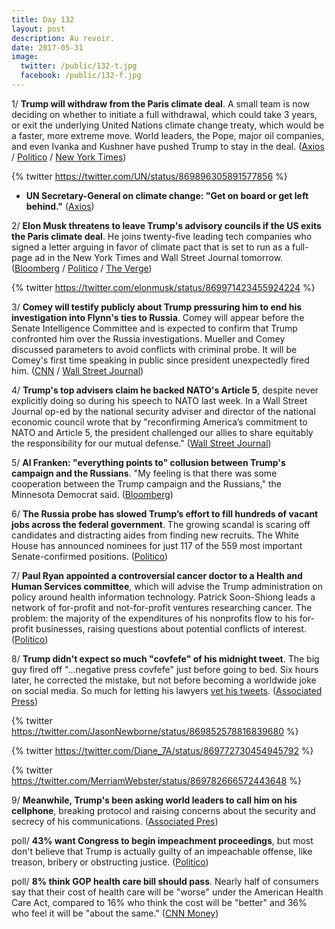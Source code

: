 ```yaml
---
title: Day 132
layout: post
description: Au revoir.
date: 2017-05-31
image:
  twitter: /public/132-t.jpg
  facebook: /public/132-f.jpg
---
```


1/ **Trump will withdraw from the Paris climate deal**. A small team is now deciding on whether to initiate a full withdrawal, which could take 3 years, or exit the underlying United Nations climate change treaty, which would be a faster, more extreme move. World leaders, the Pope, major oil companies, and even Ivanka and Kushner have pushed Trump to stay in the deal. ([Axios](https://www.axios.com/scoop-trump-is-pulling-u-s-out-of-paris-climate-deal-2427773025.html) / [Politico](http://www.politico.com/story/2017/05/31/trump-paris-climate-change-agreement-238974) / [New York Times](https://www.nytimes.com/2017/05/31/climate/trump-quits-paris-climate-accord.html))

{% twitter https://twitter.com/UN/status/869896305891577856 %}

* **UN Secretary-General on climate change: "Get on board or get left behind."** ([Axios](https://www.axios.com/un-sec-gen-guterres-message-for-climate-deniers-2427162770.html))

2/ **Elon Musk threatens to leave Trump's advisory councils if the US exits the Paris climate deal**. He joins twenty-five leading tech companies who signed a letter arguing in favor of climate pact that is set to run as a full-page ad in the New York Times and Wall Street Journal tomorrow. ([Bloomberg](https://www.bloomberg.com/politics/articles/2017-05-31/musk-leads-ceos-full-court-press-on-paris-as-trump-weighs-exit) / [Politico](http://www.politico.com/story/2017/05/31/elon-musk-trump-paris-climate-pact-238990) / [The Verge](https://www.theverge.com/2017/5/31/15720540/elon-musk-trump-climate-paris-agreement-quit-advisory-council))

{% twitter https://twitter.com/elonmusk/status/869971423455924224 %}

3/ **Comey will testify publicly about Trump pressuring him to end his investigation into Flynn's ties to Russia**. Comey will appear before the Senate Intelligence Committee and is expected to confirm that Trump confronted him over the Russia investigations. Mueller and Comey discussed parameters to avoid conflicts with criminal probe. It will be Comey's first time speaking in public since president unexpectedly fired him. ([CNN](http://www.cnn.com/2017/05/31/politics/fbi-comey-testimony/) / [Wall Street Journal](https://www.wsj.com/articles/comey-to-testify-publicly-before-senate-intelligence-committee-1496255738))

4/ **Trump's top advisers claim he backed NATO's Article 5**, despite never explicitly doing so during his speech to NATO last week. In a Wall Street Journal op-ed by the national security adviser and director of the national economic council wrote that by "reconfirming America’s commitment to NATO and Article 5, the president challenged our allies to share equitably the responsibility for our mutual defense." ([Wall Street Journal](https://www.wsj.com/articles/america-first-doesnt-mean-america-alone-1496187426))

5/ **Al Franken: "everything points to" collusion between Trump's campaign and the Russians**. "My feeling is that there was some cooperation between the Trump campaign and the Russians," the Minnesota Democrat said. ([Bloomberg](https://www.bloomberg.com/politics/articles/2017-05-31/franken-everything-points-to-collusion-with-trump-russia))

6/ **The Russia probe has slowed Trump’s effort to fill hundreds of vacant jobs across the federal government**. The growing scandal is scaring off candidates and distracting aides from finding new recruits. The White House has announced nominees for just 117 of the 559 most important Senate-confirmed positions. ([Politico](http://www.politico.com/story/2017/05/31/russia-investigation-trump-appointees-238954))

7/ **Paul Ryan appointed a controversial cancer doctor to a Health and Human Services committee**, which will advise the Trump administration on policy around health information technology. Patrick Soon-Shiong leads a network of for-profit and not-for-profit ventures researching cancer. The problem: the majority of the expenditures of his nonprofits flow to his for-profit businesses, raising questions about potential conflicts of interest. ([Politico](http://www.politico.com/story/2017/05/30/paul-ryan-cancer-doctor-238961))

8/ **Trump didn't expect so much "covfefe" of his midnight tweet**. The big guy fired off "...negative press covfefe" just before going to bed. Six hours later, he corrected the mistake, but not before becoming a worldwide joke on social media. So much for letting his lawyers [vet his tweets](https://whatthefuckjusthappenedtoday.com/2017/05/29/Day-130/#1-trump-is-considering-big-changes-a). ([Associated Press](https://apnews.com/4df025bcc62448f0be9b65dde7aac48c/Social-media-rushes-to-define-Trump's-'covfefe'-tweet))

{% twitter https://twitter.com/JasonNewborne/status/869852578816839680 %}

{% twitter https://twitter.com/Diane_7A/status/869772730454945792 %}

{% twitter https://twitter.com/MerriamWebster/status/869782666572443648 %}

9/ **Meanwhile, Trump's been asking world leaders to call him on his cellphone**, breaking protocol and raising concerns about the security and secrecy of his communications. ([Associated Pres](https://www.apnews.com/11a48fde81634789b1cc361696693b68))

poll/ **43% want Congress to begin impeachment proceedings**, but most don't believe that Trump is actually guilty of an impeachable offense, like treason, bribery or obstructing justice. ([Politico](http://www.politico.com/story/2017/05/31/trump-impeach-polling-238947))

poll/ **8% think GOP health care bill should pass**. Nearly half of consumers say that their cost of health care will be "worse" under the American Health Care Act, compared to 16% who think the cost will be "better" and 36% who feel it will be "about the same." ([CNN Money](http://money.cnn.com/2017/05/31/news/economy/kaiser-gop-health-care-bill-obamacare/index.html))